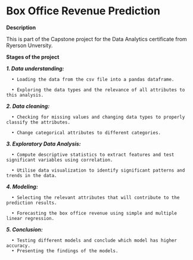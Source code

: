 # Box Office Revenue Prediction

**Description**

This is part of the Capstone project for the Data Analytics certificate from Ryerson Unversity.

**Stages of the project**

_**1. Data understanding:**_

      • Loading the data from the csv file into a pandas dataframe.
  
      • Exploring the data types and the relevance of all attributes to this analysis.
  
_**2. Data cleaning:**_

      • Checking for missing values and changing data types to properly classify the attributes.
  
      • Change categorical attributes to different categories.
  
_**3. Exploratory Data Analysis:**_

      • Compute descriptive statistics to extract features and test significant variables using correlation.
  
      • Utilise data visualization to identify significant patterns and trends in the data.
  
_**4. Modeling:**_

      • Selecting the relevant attributes that will contribute to the prediction results.
  
      • Forecasting the box office revenue using simple and multiple linear regression.
  
_**5. Conclusion:**_

      • Testing different models and conclude which model has higher accuracy.
      • Presenting the findings of the models.

